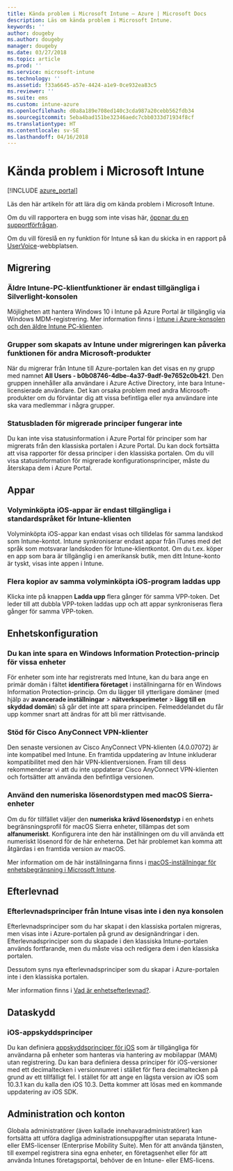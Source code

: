 ```yaml
---
title: Kända problem i Microsoft Intune – Azure | Microsoft Docs
description: Läs om kända problem i Microsoft Intune.
keywords: ''
author: dougeby
ms.author: dougeby
manager: dougeby
ms.date: 03/27/2018
ms.topic: article
ms.prod: ''
ms.service: microsoft-intune
ms.technology: ''
ms.assetid: f33a6645-a57e-4424-a1e9-0ce932ea83c5
ms.reviewer: ''
ms.suite: ems
ms.custom: intune-azure
ms.openlocfilehash: d0a8a189e708ed140c3cda987a20cebb562fdb34
ms.sourcegitcommit: 5eba4bad151be32346aedc7cbb0333d71934f8cf
ms.translationtype: HT
ms.contentlocale: sv-SE
ms.lasthandoff: 04/16/2018
---
```

# <a name="known-issues-in-microsoft-intune"></a>Kända problem i Microsoft Intune


[!INCLUDE [azure_portal](./includes/azure_portal.md)]

Läs den här artikeln för att lära dig om kända problem i Microsoft Intune.

Om du vill rapportera en bugg som inte visas här, [öppnar du en supportförfrågan](get-support.md).

Om du vill föreslå en ny funktion för Intune så kan du skicka in en rapport på [UserVoice](https://microsoftintune.uservoice.com/forums/291681-ideas/category/189016-azure-admin-console)-webbplatsen.

## <a name="migration"></a>Migrering

### <a name="intune-legacy-pc-client-features-are-only-available-in-the-silverlight-console"></a>Äldre Intune-PC-klientfunktioner är endast tillgängliga i Silverlight-konsolen

Möjligheten att hantera Windows 10 i Intune på Azure Portal är tillgänglig via Windows MDM-registrering. Mer information finns i [Intune i Azure-konsolen och den äldre Intune PC-klienten](https://docs.microsoft.com/intune-classic/deploy-use/intune-on-azure).

### <a name="groups-created-by-intune-during-migration-might-affect-functionality-of-other-microsoft-products"></a>Grupper som skapats av Intune under migreringen kan påverka funktionen för andra Microsoft-produkter

När du migrerar från Intune till Azure-portalen kan det visas en ny grupp med namnet **All Users - b0b08746-4dbe-4a37-9adf-9e7652c0b421**. Den gruppen innehåller alla användare i Azure Active Directory, inte bara Intune-licensierade användare. Det kan orsaka problem med andra Microsoft-produkter om du förväntar dig att vissa befintliga eller nya användare inte ska vara medlemmar i några grupper.

### <a name="status-blades-for-migrated-policies-do-not-work"></a>Statusbladen för migrerade principer fungerar inte

Du kan inte visa statusinformation i Azure Portal för principer som har migrerats från den klassiska portalen i Azure Portal. Du kan dock fortsätta att visa rapporter för dessa principer i den klassiska portalen. Om du vill visa statusinformation för migrerade konfigurationsprinciper, måste du återskapa dem i Azure Portal.

## <a name="apps"></a>Appar

### <a name="ios-volume-purchased-apps-only-available-in-default-intune-tenant-language"></a>Volyminköpta iOS-appar är endast tillgängliga i standardspråket för Intune-klienten
Volyminköpta iOS-appar kan endast visas och tilldelas för samma landskod som Intune-kontot. Intune synkroniserar endast appar från iTunes med det språk som motsvarar landskoden för Intune-klientkontot. Om du t.ex. köper en app som bara är tillgänglig i en amerikansk butik, men ditt Intune-konto är tyskt, visas inte appen i Intune.

### <a name="multiple-copies-of-the-same-ios-volume-purchase-program-are-uploaded"></a>Flera kopior av samma volyminköpta iOS-program laddas upp
Klicka inte på knappen **Ladda upp** flera gånger för samma VPP-token. Det leder till att dubbla VPP-token laddas upp och att appar synkroniseras flera gånger för samma VPP-token.


<!-- ## Groups -->

## <a name="device-configuration"></a>Enhetskonfiguration

### <a name="you-cannot-save-a-windows-information-protection-policy-for-some-devices"></a>Du kan inte spara en Windows Information Protection-princip för vissa enheter

För enheter som inte har registrerats med Intune, kan du bara ange en primär domän i fältet **identifiera företaget** i inställningarna för en Windows Information Protection-princip.
Om du lägger till ytterligare domäner (med hjälp av **avancerade inställningar** > **nätverksperimeter** > **lägg till en skyddad domän**) så går det inte att spara principen. Felmeddelandet du får upp kommer snart att ändras för att bli mer rättvisande.

### <a name="cisco-anyconnect-vpn-client-support"></a>Stöd för Cisco AnyConnect VPN-klienter
Den senaste versionen av Cisco AnyConnect VPN-klienten (4.0.07072) är inte kompatibel med Intune. En framtida uppdatering av Intune inkluderar kompatibilitet med den här VPN-klientversionen. Fram till dess rekommenderar vi att du inte uppdaterar Cisco AnyConnect VPN-klienten och fortsätter att använda den befintliga versionen.


### <a name="using-the-numeric-password-type-with-macos-sierra-devices"></a>Använd den numeriska lösenordstypen med macOS Sierra-enheter

Om du för tillfället väljer den **numeriska** **krävd lösenordstyp** i en enhets begränsningsprofil för macOS Sierra enheter, tillämpas det som **alfanumeriskt**. Konfigurera inte den här inställningen om du vill använda ett numeriskt lösenord för de här enheterna.
Det här problemet kan komma att åtgärdas i en framtida version av macOS.

Mer information om de här inställningarna finns i [macOS-inställningar för enhetsbegränsning i Microsoft Intune](device-restrictions-macos.md).

## <a name="compliance"></a>Efterlevnad

### <a name="compliance-policies-from-intune-do-not-show-up-in-new-console"></a>Efterlevnadsprinciper från Intune visas inte i den nya konsolen

Efterlevnadsprinciper som du har skapat i den klassiska portalen migreras, men visas inte i Azure-portalen på grund av designändringar i den. Efterlevnadsprinciper som du skapade i den klassiska Intune-portalen används fortfarande, men du måste visa och redigera dem i den klassiska portalen.

Dessutom syns nya efterlevnadsprinciper som du skapar i Azure-portalen inte i den klassiska portalen.

Mer information finns i [Vad är enhetsefterlevnad?](device-compliance.md).

<!-- ## Enrollment -->


## <a name="data-protection"></a>Dataskydd

### <a name="ios-app-protection-policies"></a>iOS-appskyddsprinciper

Du kan definiera [appskyddsprinciper för iOS](app-protection-policy-settings-ios.md) som är tillgängliga för användarna på enheter som hanteras via hantering av mobilappar (MAM) utan registrering. Du kan bara definiera dessa principer för iOS-versioner med ett decimaltecken i versionnumret i stället för flera decimaltecken på grund av ett tillfälligt fel. I stället för att ange en lägsta version av iOS som 10.3.1 kan du kalla den iOS 10.3. Detta kommer att lösas med en kommande uppdatering av iOS SDK.


## <a name="administration-and-accounts"></a>Administration och konton

Globala administratörer (även kallade innehavaradministratörer) kan fortsätta att utföra dagliga administrationsuppgifter utan separata Intune- eller EMS-licenser (Enterprise Mobility Suite). Men för att använda tjänsten, till exempel registrera sina egna enheter, en företagsenhet eller för att använda Intunes företagsportal, behöver de en Intune- eller EMS-licens.

<!-- ## Additional items -->
